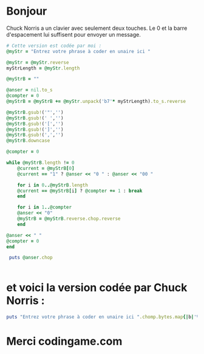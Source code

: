 # Bonjour
  
  Chuck Norris a un clavier avec seulement deux touches.
  Le 0 et la barre d'espacement lui suffisent pour envoyer un message.
  
  
```ruby runnable
# Cette version est codée par moi : 
@myStr = "Entrez votre phrase à coder en unaire ici "

@myStr = @myStr.reverse
myStrLength = @myStr.length

@myStrB = ""

@anser = nil.to_s
@compter = 0
@myStrB = @myStrB += @myStr.unpack('b7'* myStrLength).to_s.reverse

@myStrB.gsub!('"','')
@myStrB.gsub!(' ','')
@myStrB.gsub!('[','')
@myStrB.gsub!(']','')
@myStrB.gsub!(',','')
@myStrB.downcase

@compter = 0

while @myStrB.length != 0 
    @current = @myStrB[0] 
    @current == "1" ? @anser << "0 " : @anser << "00 " 

    for i in 0..@myStrB.length
    @current == @myStrB[i] ? @compter += 1 : break
    end

    for i in 1..@compter
    @anser << "0"
    @myStrB = @myStrB.reverse.chop.reverse
    end

@anser << " "
@compter = 0
end 

 puts @anser.chop
 
```
# et voici la version codée par Chuck Norris :
  
```ruby runnable
puts "Entrez votre phrase à coder en unaire ici ".chomp.bytes.map{|b|'%07b'%b}.join.chars.chunk{|e|e}.flat_map{|k,v|[['00','0'][k.to_i],'0'*v.size]}*' '
```  
# Merci codingame.com
